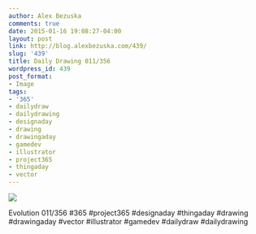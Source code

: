 ```yaml
---
author: Alex Bezuska
comments: true
date: 2015-01-16 19:08:27-04:00
layout: post
link: http://blog.alexbezuska.com/439/
slug: '439'
title: Daily Drawing 011/356
wordpress_id: 439
post_format:
- Image
tags:
- '365'
- dailydraw
- dailydrawing
- designaday
- drawing
- drawingaday
- gamedev
- illustrator
- project365
- thingaday
- vector
---
```


![](/images/2015/01/tumblr_niaai3nU361u11b0ro1_1280.jpg)

Evolution 011/356 #365 #project365 #designaday #thingaday #drawing #drawingaday #vector #illustrator #gamedev #dailydraw #dailydrawing
